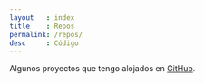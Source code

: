 ```yaml
---
layout   : index
title    : Repos
permalink: /repos/
desc     : Código
---
```


Algunos proyectos que tengo alojados en
[GitHub](https://github.com/enrmarc).